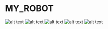 # MY_ROBOT

![alt text](https://github.com/papanayo2/MY_ROBOT/blob/master/DSC01676.JPG)
![alt text](https://github.com/papanayo2/MY_ROBOT/blob/master/DSC01549.JPG)
![alt text](https://github.com/papanayo2/MY_ROBOT/blob/master/DSC01585.JPG)
![alt text]()
![alt text]()

